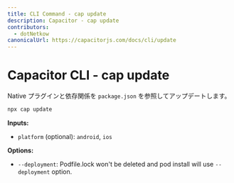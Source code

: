 ```yaml
---
title: CLI Command - cap update
description: Capacitor - cap update
contributors:
  - dotNetkow
canonicalUrl: https://capacitorjs.com/docs/cli/update
---
```


# Capacitor CLI - cap update

Native プラグインと依存関係を `package.json` を参照してアップデートします。

```bash
npx cap update
```

<strong>Inputs:</strong>

- `platform` (optional): `android`, `ios`

<strong>Options:</strong>

- `--deployment`: Podfile.lock won't be deleted and pod install will use `--deployment` option.
